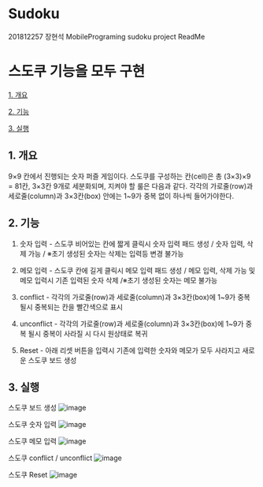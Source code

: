 # Sudoku
201812257 장현석 MobilePrograming sudoku project ReadMe

# 스도쿠 기능을 모두 구현

[1. 개요](#1-개요)

[2. 기능](#2-기능)

[3. 실행](#3-실행)

## 1. 개요

9×9 칸에서 진행되는 숫자 퍼즐 게임이다.
스도쿠를 구성하는 칸(cell)은 총 (3×3)×9 = 81칸, 3×3칸 9개로 세분화되며, 지켜야 할 룰은 다음과 같다.
각각의 가로줄(row)과 세로줄(column)과 3×3칸(box) 안에는 1~9가 중복 없이 하나씩 들어가야한다.

## 2. 기능

1. 숫자 입력 - 스도쿠 비어있는 칸에 짧게 클릭시 숫자 입력 패드 생성 / 숫자 입력, 삭제 가능  / ※초기 생성된 숫자는 삭제는 입력등 변경 불가능

2. 메모 입력 - 스도쿠 칸에 길게 클릭시 메모 입력 패드 생성 / 메모 입력, 삭제 가능 및 메모 입력시 기존 입력된 숫자 삭제 /※초기 생성된 숫자는 메모 불가능

3. conflict - 각각의 가로줄(row)과 세로줄(column)과 3×3칸(box)에 1~9가 중복 될시 중복되는 칸을 빨간색으로 표시

4. unconflict - 각각의 가로줄(row)과 세로줄(column)과 3×3칸(box)에 1~9가 중복 될시 중복이 사라질 시 다시 원상태로 복귀

5. Reset - 아래 리셋 버튼을 입력시 기존에 입력한 숫자와 메모가 모두 사라지고 새로운 스도쿠 보드 생성

## 3. 실행

스도쿠 보드 생성
![image](https://user-images.githubusercontent.com/74901548/208420665-89f504d5-92f6-41f0-a604-436bf9737fa9.png)

스도쿠 숫자 입력
![image](https://user-images.githubusercontent.com/74901548/208420783-3839fae5-1ee5-43d8-8c5f-f626c09e37ff.png)

스도쿠 메모 입력
![image](https://user-images.githubusercontent.com/74901548/208420886-bc481804-071d-4507-8a1b-47000522ffcd.png)

스도쿠 conflict / unconflict
![image](https://user-images.githubusercontent.com/74901548/208421003-cd65caa1-ad69-44b5-b30e-76fd2ca26117.png)

스도쿠 Reset
![image](https://user-images.githubusercontent.com/74901548/208421133-c0210f48-9925-414f-8301-c0ded17b600f.png)
